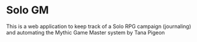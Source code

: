 # Solo GM

This is a web application to keep track of a Solo RPG campaign (journaling) and automating the Mythic Game Master system by Tana Pigeon



